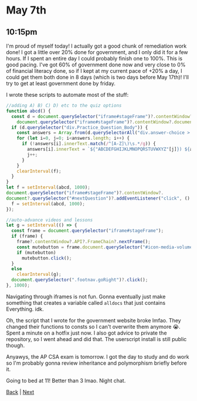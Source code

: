 # May 7th

## 10:15pm
I'm proud of myself today! I actually got a good chunk of remediation work done! I got a little over 20% done for government, and I only did it for a few hours. If I spent an entire day I could probably finish one to 100%. This is good pacing. I've got 60% of government done now and very close to 0% of financial literacy done, so if I kept at my current pace of +20% a day, I could get them both done in 8 days (which is two days before May 17th)! I'll try to get at least government done by friday.

I wrote these scripts to automate most of the stuff:

```js
//adding A) B) C) D) etc to the quiz options
function abcd() {
  const d = document.querySelector("iframe#stageFrame")?.contentWindow?.document?.querySelector("iframe#iFramePreview")?.contentWindow?.document ?? 
    document.querySelector("iframe#stageFrame")?.contentWindow?.document;
  if (d.querySelector("div.Practice_Question_Body")) {
    const answers = Array.from(d.querySelectorAll("div.answer-choice > label.answer-choice-label"));
    for (let i=0, j=0; i<answers.length; i++) {
      if (!answers[i].innerText.match(/^[A-Z]\)\s.*/g)) {
        answers[i].innerText = `${"ABCDEFGHIJKLMNOPQRSTUVWXYZ"[j]}) ${answers[i].innerText}`;
        j++;
      }
    }
    clearInterval(f);
  }
}
let f = setInterval(abcd, 1000);
document.querySelector("iframe#stageFrame")?.contentWindow?.
document?.querySelector("#nextQuestion")?.addEventListener("click", () => {
  f = setInterval(abcd, 1000);
});

//auto-advance videos and lessons
let g = setInterval(() => {
  const frame = document.querySelector("iframe#stageFrame");
  if (frame) {
    frame?.contentWindow?.API?.FrameChain?.nextFrame();
    const mutebutton = frame.document.querySelector("#icon-media-volume2");
    if (mutebutton)
      mutebutton.click();
  }
  else
    clearInterval(g);
  document.querySelector(".footnav.goRight")?.click();
}, 1000);
```

Navigating through iframes is not fun. Gonna eventually just make something that creates a variable called `alldocs` that just contains Everything. idk.

Oh, the script that I wrote for the government website broke lmfao. They changed their functions to consts so I can't overwrite them anymore 😭. Spent a minute on a hotfix just now. I also got advice to private the repository, so I went ahead and did that. The userscript install is still public though.

Anyawys, the AP CSA exam is tomorrow. I got the day to study and do work so I'm probably gonna review inheritance and polymorphism briefly before it.

Going to bed at 11! Better than 3 lmao. Night chat.

[Back](./6.md) | [Next](./8.md)
